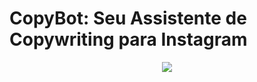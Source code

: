 # CopyBot: Seu Assistente de Copywriting para Instagram
<p align="center">
  <img src="endereço" />
</p>
